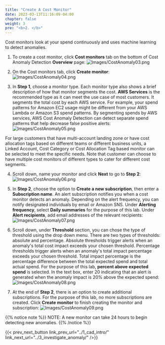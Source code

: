 ```yaml
---
title: "Create A Cost Monitor"
date: 2023-03-13T11:16:09-04:00
chapter: false
weight: 3
pre: "<b>2. </b>"
---
```


Cost monitors look at your spend continuously and uses machine learning to detect anomalies.

1. To create a cost monitor, click **Cost monitors** tab on the bottom of Cost Anomaly Detection **Overview** page:
![Images/CostAnomaly03.png](/Cost/200_6_Cost_Anomaly_Detection/Images/cost_anomaly_03.png?classes=lab_picture_small)

2. On the Cost monitors tab, click **Create monitor**:
![Images/CostAnomaly04.png](/Cost/200_6_Cost_Anomaly_Detection/Images/cost_anomaly_04.png?classes=lab_picture_small)

3. In **Step 1**, choose a monitor type. Each monitor type also shows a brief description of how that monitor segments the cost. **AWS Services** is the recommended type as it can meet the use case of most customers. It segments the total cost by each AWS service. For example, your spend patterns for Amazon EC2 usage might be different from your AWS Lambda or Amazon S3 spend patterns. By segmenting spends by AWS services, AWS Cost Anomaly Detection can detect separate spend patterns that help decrease false positive alerts:
![Images/CostAnomaly05.png](/Cost/200_6_Cost_Anomaly_Detection/Images/cost_anomaly_05.png?classes=lab_picture_small)

For large customers that have multi-account landing zone or have cost allocation tags based on different teams or different business units, a Linked Account, Cost Category or Cost Allocation Tag based monitor can be selected to meet the specific needs. Note that customer can choose to have multiple cost monitors of different types to cater for different cost segments. 

4. Scroll down, name your monitor and click **Next** to go to **Step 2**:
![Images/CostAnomaly06.png](/Cost/200_6_Cost_Anomaly_Detection/Images/cost_anomaly_06.png?classes=lab_picture_small)

5. In **Step 2**, choose the option to **Create a new subscription**, then enter a **Subscription name**. An alert subscription notifies you when a cost monitor detects an anomaly. Depending on the alert frequency, you can notify designated individuals by email or Amazon SNS. Under **Alerting frequency**, select **Daily summaries** for the purpose of this lab. Under **Alert recipients**, add email addresses of the relevant recipients:
![Images/CostAnomaly07.png](/Cost/200_6_Cost_Anomaly_Detection/Images/cost_anomaly_07.png?classes=lab_picture_small)

6. Scroll down, under **Threshold** section, you can chose the type of threshold using the drop down menu. There are two types of thresholds: absolute and percentage. Absolute thresholds trigger alerts when an anomaly's total cost impact exceeds your chosen threshold. Percentage thresholds trigger alerts when an anomaly's total impact percentage exceeds your chosen threshold. Total impact percentage is the percentage difference between the total expected spend and total actual spend.
For the purpose of this lab, **percent above expected spend** is selected. In the text box, enter 20 indicating that an alert is generated when the anomaly impact is 20% above the expected spend:
![Images/CostAnomaly08.png](/Cost/200_6_Cost_Anomaly_Detection/Images/cost_anomaly_08.png?classes=lab_picture_small)

7. At the end of **Step 2**, there is an option to create additional subscriptions. For the purpose of this lab, no more subscriptions are created. Click **Create monitor** to finish creating the monitor and subscription:
![Images/CostAnomaly09.png](/Cost/200_6_Cost_Anomaly_Detection/Images/cost_anomaly_09.png?classes=lab_picture_small)

{{% notice note %}} NOTE: A new monitor can take 24 hours to begin detecting new anomalies. {{% /notice %}}

{{< prev_next_button link_prev_url="../1_cad_intro/" link_next_url="../3_investigate_anomaly/" />}}